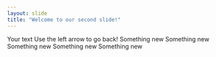 ```yaml
---
layout: slide
title: "Welcome to our second slide!"
---
```

Your text
Use the left arrow to go back!
Something new
Something new
Something new
Something new
Something new
